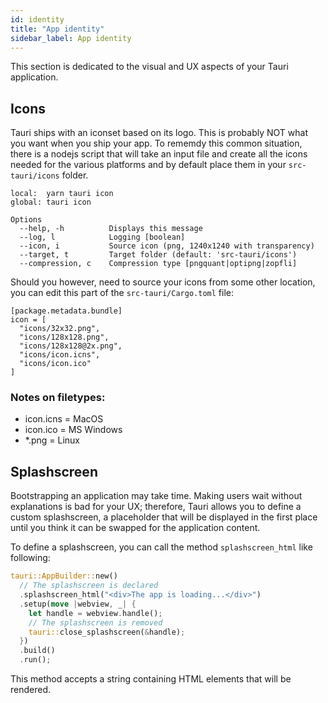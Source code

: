 ```yaml
---
id: identity
title: "App identity"
sidebar_label: App identity
---
```


This section is dedicated to the visual and UX aspects of your Tauri application.

## Icons

Tauri ships with an iconset based on its logo. This is probably NOT what you want when you ship your app. To rememdy this common situation, there is a nodejs script that will take an input file and create all the icons needed for the various platforms and by default place them in your `src-tauri/icons` folder.

```
local:  yarn tauri icon
global: tauri icon
```

```
Options
  --help, -h          Displays this message
  --log, l            Logging [boolean]
  --icon, i           Source icon (png, 1240x1240 with transparency)
  --target, t         Target folder (default: 'src-tauri/icons')
  --compression, c    Compression type [pngquant|optipng|zopfli]
```

Should you however, need to source your icons from some other location, you can edit this part of the `src-tauri/Cargo.toml` file:

```
[package.metadata.bundle]
icon = [
  "icons/32x32.png",
  "icons/128x128.png",
  "icons/128x128@2x.png",
  "icons/icon.icns",
  "icons/icon.ico"
]
```

### Notes on filetypes:
- icon.icns = MacOS
- icon.ico = MS Windows
- *.png = Linux


## Splashscreen

Bootstrapping an application may take time. Making users wait without explanations is bad for your UX; therefore, Tauri allows you to define a custom splashscreen, a placeholder that will be displayed in the first place until you think it can be swapped for the application content.

To define a splashscreen, you can call the method `splashscreen_html` like following:
```rust
tauri::AppBuilder::new()
  // The splashscreen is declared
  .splashscreen_html("<div>The app is loading...</div>")
  .setup(move |webview, _| {
    let handle = webview.handle();
    // The splashscreen is removed
    tauri::close_splashscreen(&handle);
  })
  .build()
  .run();
```
This method accepts a string containing HTML elements that will be rendered.
